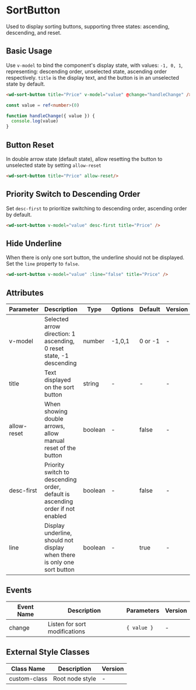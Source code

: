 # SortButton

Used to display sorting buttons, supporting three states: ascending, descending, and reset.

## Basic Usage

Use `v-model` to bind the component's display state, with values: `-1, 0, 1`, representing: descending order, unselected state, ascending order respectively. `title` is the display text, and the button is in an unselected state by default.

```html
<wd-sort-button title="Price" v-model="value" @change="handleChange" />
```

```typescript
const value = ref<number>(0)

function handleChange({ value }) {
  console.log(value)
}
```

## Button Reset

In double arrow state (default state), allow resetting the button to unselected state by setting `allow-reset`

```html
<wd-sort-button title="Price" allow-reset/>
```

## Priority Switch to Descending Order

Set `desc-first` to prioritize switching to descending order, ascending order by default.

```html
<wd-sort-button v-model="value" desc-first title="Price" />
```

## Hide Underline

When there is only one sort button, the underline should not be displayed. Set the `line` property to `false`.

```html
<wd-sort-button v-model="value" :line="false" title="Price" />
```

## Attributes

| Parameter | Description | Type | Options | Default | Version |
|-----------|-------------|------|----------|---------|----------|
| v-model | Selected arrow direction: 1 ascending, 0 reset state, -1 descending | number | -1,0,1 | 0 or -1 | - |
| title | Text displayed on the sort button | string | - | - | - |
| allow-reset | When showing double arrows, allow manual reset of the button | boolean | - | false | - |
| desc-first | Priority switch to descending order, default is ascending order if not enabled | boolean | - | false | - |
| line | Display underline, should not display when there is only one sort button | boolean | - | true | - |

## Events

| Event Name | Description | Parameters | Version |
|------------|-------------|------------|----------|
| change | Listen for sort modifications | `{ value }` | - |

## External Style Classes
| Class Name | Description | Version |
|------------|-------------|----------|
| custom-class | Root node style | - |